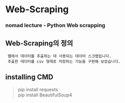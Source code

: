# Web-Scraping
### nomad lecture - Python Web scrapping

## Web-Scraping의 정의
```
 웹에서 데이터를 추출하는 데 사용되는 데이터 스크랩입니다.    
 추출한 데이터를 csv 형태로 저장하는 기능을 구현해 보았습니다.    
```

## installing CMD
> pip install requests    
> pip install BeautifulSoup4 
